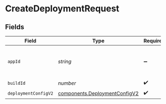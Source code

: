 # CreateDeploymentRequest


## Fields

| Field                                                                          | Type                                                                           | Required                                                                       | Description                                                                    | Example                                                                        |
| ------------------------------------------------------------------------------ | ------------------------------------------------------------------------------ | ------------------------------------------------------------------------------ | ------------------------------------------------------------------------------ | ------------------------------------------------------------------------------ |
| `appId`                                                                        | *string*                                                                       | :heavy_minus_sign:                                                             | N/A                                                                            | app-af469a92-5b45-4565-b3c4-b79878de67d2                                       |
| `buildId`                                                                      | *number*                                                                       | :heavy_check_mark:                                                             | N/A                                                                            | 1                                                                              |
| `deploymentConfigV2`                                                           | [components.DeploymentConfigV2](../../models/components/deploymentconfigv2.md) | :heavy_check_mark:                                                             | N/A                                                                            |                                                                                |